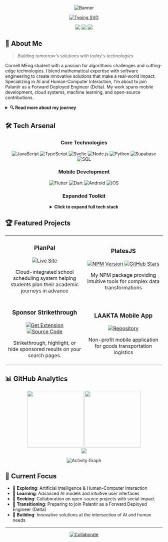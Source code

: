 <div align="center">
  
  ![Banner](https://capsule-render.vercel.app/api?type=waving&color=1ac2c4&height=200&section=header&text=Assaf&fontSize=80&fontColor=ffffff&animation=fadeIn)

  [![Typing SVG](https://readme-typing-svg.herokuapp.com?font=JetBrains+Mono&weight=500&size=24&duration=3000&pause=1000&color=FFFFFF&center=true&vCenter=true&random=false&width=600&lines=Cornell+Master+of+Engineering;Palantir+Forward+Deployed+Engineer;AI+%26+HCI+Specialist;Algorithmic+Problem+Solver)](https://git.io/typing-svg)
  
  [<img src="https://img.shields.io/badge/Portfolio-1ac2c4?style=for-the-badge&logo=About.me&logoColor=white" />](https://github.com/aworld1)
  [<img src="https://img.shields.io/badge/LinkedIn-0077B5?style=for-the-badge&logo=linkedin&logoColor=white" />](https://linkedin.com)
  [<img src="https://img.shields.io/badge/NPM-CB3837?style=for-the-badge&logo=npm&logoColor=white" />](https://www.npmjs.com/package/platesjs)

</div>

## 🚀 About Me

> *Building tomorrow's solutions with today's technologies*

Cornell MEng student with a passion for algorithmic challenges and cutting-edge technologies. I blend mathematical expertise with software engineering to create innovative solutions that make a real-world impact. Specializing in AI and Human-Computer Interaction, I'm about to join Palantir as a Forward Deployed Engineer (Delta). My work spans mobile development, cloud systems, machine learning, and open-source contributions.

<details>
<summary><b>🔍 Read more about my journey</b></summary>
<br>
I leverage my strong mathematics background to solve complex problems through elegant code. My approach combines rigorous algorithmic thinking with modern development frameworks, allowing me to build robust, scalable applications across various domains.

I'm particularly interested in the intersection of machine learning and user-facing applications, creating systems that provide personalized experiences while maintaining performance and accessibility.
</details>

## 🛠️ Tech Arsenal

<div align="center">

### Core Technologies
![JavaScript](https://img.shields.io/badge/JavaScript-F7DF1E?style=for-the-badge&logo=javascript&logoColor=black)
![TypeScript](https://img.shields.io/badge/TypeScript-3178C6?style=for-the-badge&logo=typescript&logoColor=white)
![Svelte](https://img.shields.io/badge/Svelte-FF3E00?style=for-the-badge&logo=svelte&logoColor=white)
![Node.js](https://img.shields.io/badge/Node.js-339933?style=for-the-badge&logo=nodedotjs&logoColor=white)
![Python](https://img.shields.io/badge/Python-3776AB?style=for-the-badge&logo=python&logoColor=white)
![Supabase](https://img.shields.io/badge/Supabase-3ECF8E?style=for-the-badge&logo=supabase&logoColor=white)
![SQL](https://img.shields.io/badge/SQL-4479A1?style=for-the-badge&logo=postgresql&logoColor=white)

### Mobile Development
![Flutter](https://img.shields.io/badge/Flutter-02569B?style=for-the-badge&logo=flutter&logoColor=white)
![Dart](https://img.shields.io/badge/Dart-0175C2?style=for-the-badge&logo=dart&logoColor=white)
![Android](https://img.shields.io/badge/Android-3DDC84?style=for-the-badge&logo=android&logoColor=white)
![iOS](https://img.shields.io/badge/iOS-000000?style=for-the-badge&logo=ios&logoColor=white)

### Expanded Toolkit
<details>
<summary><b>Click to expand full tech stack</b></summary>
<br>
  
![C++](https://img.shields.io/badge/C++-00599C?style=for-the-badge&logo=cplusplus&logoColor=white)
![C#](https://img.shields.io/badge/C%23-239120?style=for-the-badge&logo=csharp&logoColor=white)
![Java](https://img.shields.io/badge/Java-ED8B00?style=for-the-badge&logo=openjdk&logoColor=white)
![HTML5](https://img.shields.io/badge/HTML5-E34F26?style=for-the-badge&logo=html5&logoColor=white)
![CSS3](https://img.shields.io/badge/CSS3-1572B6?style=for-the-badge&logo=css3&logoColor=white)
![Firebase](https://img.shields.io/badge/Firebase-FFCA28?style=for-the-badge&logo=firebase&logoColor=black)
![MongoDB](https://img.shields.io/badge/MongoDB-47A248?style=for-the-badge&logo=mongodb&logoColor=white)
![Docker](https://img.shields.io/badge/Docker-2496ED?style=for-the-badge&logo=docker&logoColor=white)
![Unity](https://img.shields.io/badge/Unity-000000?style=for-the-badge&logo=unity&logoColor=white)
![Unreal Engine](https://img.shields.io/badge/Unreal_Engine-313131?style=for-the-badge&logo=unrealengine&logoColor=white)
![Flask](https://img.shields.io/badge/Flask-000000?style=for-the-badge&logo=flask&logoColor=white)
![Apache](https://img.shields.io/badge/Apache-D22128?style=for-the-badge&logo=apache&logoColor=white)
![Webpack](https://img.shields.io/badge/Webpack-8DD6F9?style=for-the-badge&logo=webpack&logoColor=black)
![Vim](https://img.shields.io/badge/Vim-019733?style=for-the-badge&logo=vim&logoColor=white)
![npm](https://img.shields.io/badge/npm-CB3837?style=for-the-badge&logo=npm&logoColor=white)
</details>
</div>

## 🏆 Featured Projects

<div align="center">
<table>
  <tr>
    <td width="50%">
      <h3 align="center">PlanPal</h3>
      <p align="center">
        <a href="https://planpal.org" target="_blank">
          <img src="https://img.shields.io/badge/Live_Site-1ac2c4?style=for-the-badge&logo=safari&logoColor=white" alt="Live Site"/>
        </a>
      </p>
      <p align="center">
        Cloud-integrated school scheduling system helping students plan their academic journeys in advance
      </p>
    </td>
    <td width="50%">
      <h3 align="center">PlatesJS</h3>
      <p align="center">
        <a href="https://www.npmjs.com/package/platesjs" target="_blank">
          <img src="https://img.shields.io/npm/v/platesjs?style=for-the-badge&color=1ac2c4" alt="NPM Version"/>
        </a>
        <a href="https://github.com/aworld1/plates" target="_blank">
          <img src="https://img.shields.io/github/stars/aworld1/plates?style=for-the-badge&color=ffd700" alt="GitHub Stars"/>
        </a>
      </p>
      <p align="center">
        My NPM package providing intuitive tools for complex data transformations
      </p>
    </td>
  </tr>
  <tr>
    <td width="50%">
      <h3 align="center">Sponsor Strikethrough</h3>
      <p align="center">
        <a href="https://recommendsongs.live" target="_blank">
          <img src="https://img.shields.io/badge/Live_Demo-1ac2c4?style=for-the-badge&logo=safari&logoColor=white" alt="Get Extension"/>
        </a>
        <a href="https://github.com/aworld1/sponsor-strikethrough" target="_blank">
          <img src="https://img.shields.io/badge/Source_Code-171515?style=for-the-badge&logo=github&logoColor=white" alt="Source Code"/>
        </a>
      </p>
      <p align="center">
        Strikethrough, highlight, or hide sponsored results on your search pages.
      </p>
    </td>
    <td width="50%">
      <h3 align="center">LAAKTA Mobile App</h3>
      <p align="center">
        <a href="https://github.com/TritonSE/LAK-Goods-Transport-Application" target="_blank">
          <img src="https://img.shields.io/badge/Open_Source-171515?style=for-the-badge&logo=github&logoColor=white" alt="Repository"/>
        </a>
      </p>
      <p align="center">
        Non-profit mobile application for goods transportation logistics
      </p>
    </td>
  </tr>
</table>
</div>

## 📊 GitHub Analytics

<div align="center">
  <img height="180em" src="https://github-readme-stats.vercel.app/api?username=aworld1&show_icons=true&theme=tokyonight&hide_border=true&include_all_commits=true&count_private=true" />
  <img height="180em" src="https://github-readme-stats.vercel.app/api/top-langs/?username=aworld1&layout=compact&langs_count=8&theme=tokyonight&hide_border=true" />
</div>

<div align="center">
  <img src="https://github-readme-streak-stats.herokuapp.com/?user=aworld1&theme=tokyonight&hide_border=true" />
</div>

<div align="center">
  
  ![Activity Graph](https://github-readme-activity-graph.vercel.app/graph?username=aworld1&theme=tokyo-night&hide_border=true)
  
</div>

## 📌 Current Focus

- 🔭 **Exploring**: Artificial Intelligence & Human-Computer Interaction
- 🌱 **Learning**: Advanced AI models and intuitive user interfaces
- 👯 **Seeking**: Collaboration on open-source projects with social impact
- 💬 **Transitioning**: Preparing to join Palantir as a Forward Deployed Engineer (Delta)
- 🚀 **Building**: Innovative solutions at the intersection of AI and human needs

---

<div align="center">
  <a href="https://github.com/aworld1/aworld1/issues/new?template=collaboration-request.md">
    <img src="https://img.shields.io/badge/Collaborate-1ac2c4?style=for-the-badge&logo=handshake&logoColor=white" alt="Collaborate"/>
  </a>
</div>
